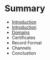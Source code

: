 # Summary

* [Introduction](readmemd.md)
* [Introduction](readme.md)
* [Domains](domains.md)
* Certificates
* Record Format
* Channels
* Conclustion

